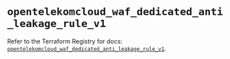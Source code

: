 # `opentelekomcloud_waf_dedicated_anti_leakage_rule_v1`

Refer to the Terraform Registry for docs: [`opentelekomcloud_waf_dedicated_anti_leakage_rule_v1`](https://registry.terraform.io/providers/opentelekomcloud/opentelekomcloud/1.36.46/docs/resources/waf_dedicated_anti_leakage_rule_v1).
